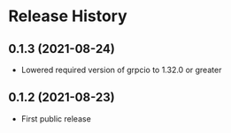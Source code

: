 # Release History

## 0.1.3 (2021-08-24)

- Lowered required version of grpcio to 1.32.0 or greater

## 0.1.2 (2021-08-23)

- First public release
